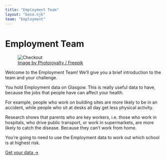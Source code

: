 ```yaml
---
title: "Employment Team"
layout: "base.njk"
team: "Employment"
---
```



# Employment Team


<div class="grid grid-md-2 dense grid-column-gap-2">
  <div class="mb1 grid-column-2-md">
    <figure>
    <img src="/img/checkout.svg" alt="Checkout">
    <figcaption><a target="_blank" href="http://www.freepik.com">Image by Photoroyalty / Freepik</a></figcaption>
    </figure>
  </div>

  <div class="grid-column-1-md">


Welcome to the Employment Team! We’ll give you a brief introduction to the team and your challenge.


You hold Employment data on Glasgow. This is really useful data to have, because the jobs that people have can affect your health.

For example, people who work on building sites are more likely to be in an accident, while people who sit at desks all day get less physical activity.

Research shows that parents who are key workers, i.e. those who work in hospitals, who drive public transport, or work in supermarkets, are more likely to catch the disease. Because they can’t work from home.

You&rsquo;re going to need to use the Employment data to work out which school is at highest risk.


<a class="btn" href="/employment/get-your-data">Get your data &rarr;</a>


  </div>
</div>
